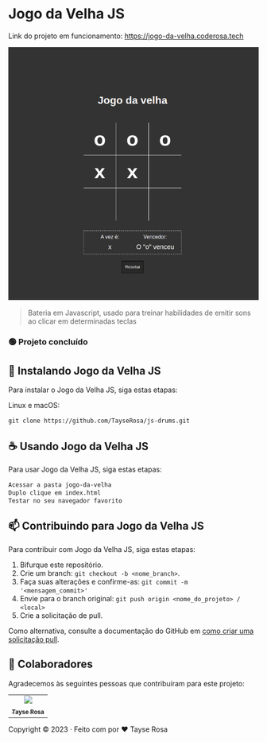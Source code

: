 # Jogo da Velha JS

Link do projeto em funcionamento: https://jogo-da-velha.coderosa.tech	

<img src="images/jogo-velha.png" alt="Imagem jogo da velha">

> Bateria em Javascript, usado para treinar habilidades de emitir sons ao clicar em determinadas teclas


### 🟢 Projeto concluído


## 🚀 Instalando Jogo da Velha JS

Para instalar o Jogo da Velha JS, siga estas etapas:

Linux e macOS:

```
git clone https://github.com/TayseRosa/js-drums.git
```

## ☕ Usando Jogo da Velha JS

Para usar Jogo da Velha JS, siga estas etapas:

```
Acessar a pasta jogo-da-velha
Duplo clique em index.html
Testar no seu navegador favorito
```

## 📫 Contribuindo para Jogo da Velha JS

Para contribuir com Jogo da Velha JS, siga estas etapas:

1. Bifurque este repositório.
2. Crie um branch: `git checkout -b <nome_branch>`.
3. Faça suas alterações e confirme-as: `git commit -m '<mensagem_commit>'`
4. Envie para o branch original: `git push origin <nome_do_projeto> / <local>`
5. Crie a solicitação de pull.

Como alternativa, consulte a documentação do GitHub em [como criar uma solicitação pull](https://help.github.com/en/github/collaborating-with-issues-and-pull-requests/creating-a-pull-request).

## 🤝 Colaboradores

Agradecemos às seguintes pessoas que contribuíram para este projeto:

<table>
  <tr>
    <td align="center">
      <a href="https://github.com/TayseRosa" title="Tayse Code Rosa">
        <img src="https://avatars.githubusercontent.com/u/31596454?v=4" width=115><br>
        <sub>
          <b>Tayse Rosa</b>
        </sub>
      </a>
    </td>
  </tr>
</table>

Copyright :copyright: 2023 · Feito com por ❤️ Tayse Rosa
